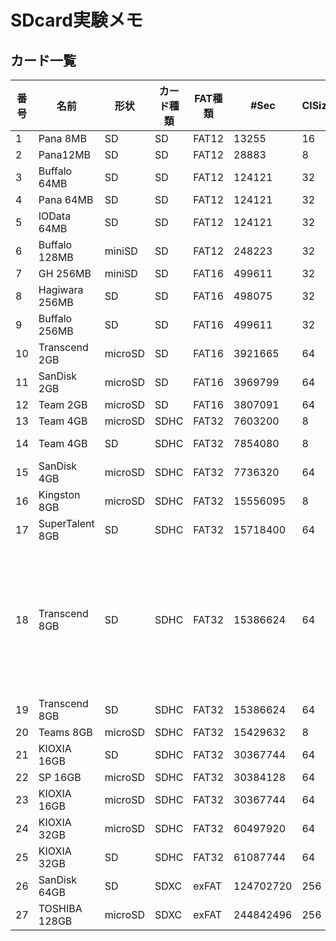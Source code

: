 # SDcard実験メモ

## カード一覧

|番号|名前|形状|カード種類|FAT種類|#Sec|ClSize|#Cl|説明|
|----|----|----|--------|------|----|--|--|--|
|1|Pana 8MB|SD|SD|FAT12|13255|16|828||
|2|Pana12MB|SD|SD|FAT12|28883|8|3610||
|3|Buffalo 64MB|SD|SD|FAT12|124121|32|3878||
|4|Pana 64MB|SD|SD|FAT12|124121|32|3878||
|5|IOData 64MB|SD|SD|FAT12|124121|32|3878||
|6|Buffalo 128MB|miniSD|SD|FAT12|248223|32|7756||
|7|GH 256MB|miniSD|SD|FAT16|499611|32|15612||
|8|Hagiwara 256MB|SD|SD|FAT16|498075|32|15564||
|9|Buffalo 256MB|SD|SD|FAT16|499611|32|15612||
|10|Transcend 2GB|microSD|SD|FAT16|3921665|64|61276||
|11|SanDisk 2GB|microSD|SD|FAT16|3969799|64|62028||
|12|Team 2GB|microSD|SD|FAT16|3807091|64|59485||
|13|Team 4GB|microSD|SDHC|FAT32|7603200|8|950400||
|14|Team 4GB|SD|SDHC|FAT32|7854080|8|981760 (EFB00)||
|15|SanDisk 4GB|microSD|SDHC|FAT32|7736320|64|120880||
|16|Kingston 8GB|microSD|SDHC|FAT32|15556095|8|144571||
|17|SuperTalent 8GB|SD|SDHC|FAT32|15718400|64|245536||
|18|Transcend 8GB|SD|SDHC|FAT32|15386624|64|240416|19と同じ種類のカード|
|19|Transcend 8GB|SD|SDHC|FAT32|15386624|64|240416||
|20|Teams 8GB|microSD|SDHC|FAT32|15429632|8|1928704||
|21|KIOXIA 16GB|SD|SDHC|FAT32|30367744|64|474496||
|22|SP 16GB|microSD|SDHC|FAT32|30384128|64|474752||
|23|KIOXIA 16GB|microSD|SDHC|FAT32|30367744|64|474496||
|24|KIOXIA 32GB|microSD|SDHC|FAT32|60497920|64|945280||
|25|KIOXIA 32GB|SD|SDHC|FAT32|61087744|64|954496||
|26|SanDisk 64GB|SD|SDXC|exFAT|124702720|256|486992||
|27|TOSHIBA 128GB|microSD|SDXC|exFAT|244842496|256|956280||

